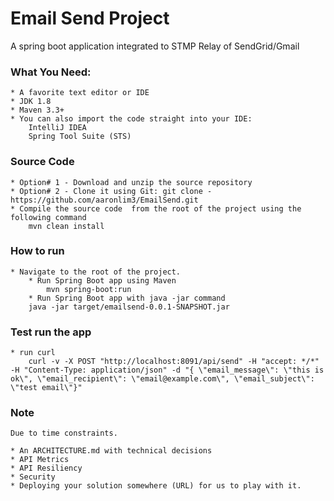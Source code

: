 # Email Send Project

 A spring boot application integrated to STMP Relay of SendGrid/Gmail


### What You Need:
    * A favorite text editor or IDE
    * JDK 1.8
    * Maven 3.3+
    * You can also import the code straight into your IDE:
        IntelliJ IDEA        
        Spring Tool Suite (STS)
### Source Code
    * Option# 1 - Download and unzip the source repository
    * Option# 2 - Clone it using Git: git clone - https://github.com/aaronlim3/EmailSend.git
    * Compile the source code  from the root of the project using the following command
        mvn clean install

### How to run
    * Navigate to the root of the project.
        * Run Spring Boot app using Maven        
            mvn spring-boot:run
        * Run Spring Boot app with java -jar command
        java -jar target/emailsend-0.0.1-SNAPSHOT.jar

### Test run the app
    * run curl
        curl -v -X POST "http://localhost:8091/api/send" -H "accept: */*" -H "Content-Type: application/json" -d "{ \"email_message\": \"this is ok\", \"email_recipient\": \"email@example.com\", \"email_subject\": \"test email\"}"




### Note
    Due to time constraints.
    
    * An ARCHITECTURE.md with technical decisions
    * API Metrics
    * API Resiliency
    * Security
    * Deploying your solution somewhere (URL) for us to play with it.
